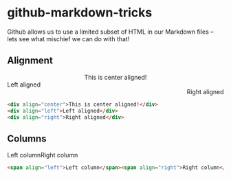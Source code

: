 # github-markdown-tricks

Github allows us to use a limited subset of HTML in our Markdown files – lets see what mischief we can do with that!

## Alignment

<div align="center">This is center aligned!</div>
<div align="left">Left aligned</div>
<div align="right">Right aligned</div>

```HTML
<div align="center">This is center aligned!</div>
<div align="left">Left aligned</div>
<div align="right">Right aligned</div>
```

## Columns

<span align="left">Left column</span><span align="right">Right column</span>

```HTML
<span align="left">Left column</span><span align="right">Right column</span>
```
